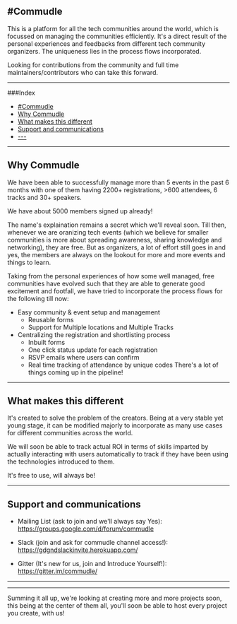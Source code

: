 #Commudle
---

This is a platform for all the tech communities around the world, which is focussed on managing the communities efficiently. It's a direct result of the personal experiences and feedbacks from different tech community organizers. The uniqueness lies in the process flows incorporated.

Looking for contributions from the community and full time maintainers/contributors who can take this forward.

---

###Index
- [#Commudle](#commudle)
- [Why Commudle](#why-commudle)
- [What makes this different](#what-makes-this-different)
- [Support and communications](#support-and-communications)
- [---](#)


---

## Why Commudle
 We have been able to successfully manage more than 5 events in the past 6 months with one of them having 2200+ registrations, >600 attendees, 6 tracks and 30+ speakers.

 We have about 5000 members signed up already!
 
 The name's explaination remains a secret which we'll reveal soon. Till then, whenever we are oranizing tech events (which we believe for smaller communities is more about spreading awareness, sharing knowledge and networking), they are free. But as organizers, a lot of effort still goes in and yes, the members are always on the lookout for more and more events and things to learn.

Taking from the personal experiences of how some well managed, free communities have evolved such that they are able to generate good excitement and footfall, we have tried to incorporate the process flows for the following till now:
- Easy community & event setup and management
  - Reusable forms
  - Support for Multiple locations and Multiple Tracks
- Centralizing the registration and shortlisting process
  - Inbuilt forms
  - One click status update for each registration
  - RSVP emails where users can confirm
  - Real time tracking of attendance by unique codes
There's a lot of things coming up in the pipeline!

---


## What makes this different
It's created to solve the problem of the creators. Being at a very stable yet young stage, it can be modified majorly to incorporate as many use cases for different communities across the world.

We will soon be able to track actual ROI in terms of skills imparted by actually interacting with users automatically to track if they have been using the technologies introduced to them.

It's free to use, will always be!

---

## Support and communications
- Mailing List (ask to join and we'll always say Yes): https://groups.google.com/d/forum/commudle

- Slack (join and ask for commudle channel access!): https://gdgndslackinvite.herokuapp.com/
- Gitter (It's new for us, join and Introduce Yourself!): https://gitter.im/commudle/


---
---

Summing it all up, we're looking at creating more and more projects soon, this being at the center of them all, you'll soon be able to host every project you create, with us!



